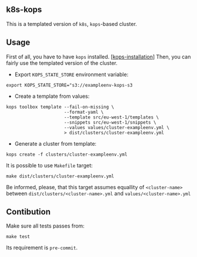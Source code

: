 ## k8s-kops

This is a templated version of `k8s`, `kops`-based cluster.


## Usage

First of all, you have to have `kops` installed. [[kops-installation]]
Then, you can fairly use the templated version of the cluster.

* Export `KOPS_STATE_STORE` environment variable:
```
export KOPS_STATE_STORE="s3://exampleenv-kops-s3
```


* Create a template from values:
```
kops toolbox template --fail-on-missing \
                      --format-yaml \
                      --template src/eu-west-1/templates \
                      --snippets src/eu-west-1/snippets \
                      --values values/cluster-exampleenv.yml \
                      > dist/clusters/cluster-exampleenv.yml
```

* Generate a cluster from template:
```
kops create -f clusters/cluster-exampleenv.yml
```



It is possible to use `Makefile` target:

```
make dist/clusters/cluster-exampleenv.yml
```

Be informed, please, that this target assumes equallity of `<cluster-name>`
between `dist/clusters/<cluster-name>.yml` and `values/<cluster-name>.yml`


## Contibution

Make sure all tests passes from:

```
make test
```

Its requirement is `pre-commit`.




[kops-installation]: https://github.com/kubernetes/kops#installing
